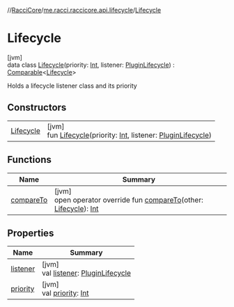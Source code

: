 //[RacciCore](../../../index.md)/[me.racci.raccicore.api.lifecycle](../index.md)/[Lifecycle](index.md)

# Lifecycle

[jvm]\
data class [Lifecycle](index.md)(priority: [Int](https://kotlinlang.org/api/latest/jvm/stdlib/kotlin/-int/index.html),
listener: [PluginLifecycle](../index.md#1671498386%2FClasslikes%2F-1216412040)) : [Comparable](https://kotlinlang.org/api/latest/jvm/stdlib/kotlin/-comparable/index.html)&lt;[Lifecycle](index.md)&gt;

Holds a lifecycle listener class and its priority

## Constructors

| | |
|---|---|
| [Lifecycle](-lifecycle.md) | [jvm]<br>fun [Lifecycle](-lifecycle.md)(priority: [Int](https://kotlinlang.org/api/latest/jvm/stdlib/kotlin/-int/index.html), listener: [PluginLifecycle](../index.md#1671498386%2FClasslikes%2F-1216412040)) |

## Functions

| Name | Summary |
|---|---|
| [compareTo](compare-to.md) | [jvm]<br>open operator override fun [compareTo](compare-to.md)(other: [Lifecycle](index.md)): [Int](https://kotlinlang.org/api/latest/jvm/stdlib/kotlin/-int/index.html) |

## Properties

| Name | Summary |
|---|---|
| [listener](listener.md) | [jvm]<br>val [listener](listener.md): [PluginLifecycle](../index.md#1671498386%2FClasslikes%2F-1216412040) |
| [priority](priority.md) | [jvm]<br>val [priority](priority.md): [Int](https://kotlinlang.org/api/latest/jvm/stdlib/kotlin/-int/index.html) |
